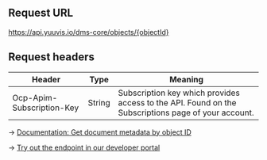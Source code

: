 ## Request URL
https://api.yuuvis.io/dms-core/objects/{objectId}

## Request headers
| Header                    | Type   | Meaning                                                                                             |
|---------------------------|--------|-----------------------------------------------------------------------------------------------------|
| Ocp-Apim-Subscription-Key | String | Subscription key which provides access to the API. Found on the Subscriptions page of your account. |

&rarr; [Documentation: Get document metadata by object ID](https://github.com/yuuvis/Documentation/wiki/Retrieve-documents#RetrievingDocumentsviaCoreAPI-RetrievingDocumentsviaObjectID)

&rarr; [Try out the endpoint in our developer portal](https://yuuvis.io/Apis/Endpoints/dms-core-api)
